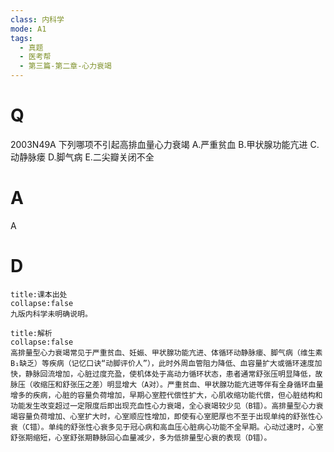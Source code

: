```yaml
---
class: 内科学
mode: A1
tags:
  - 真题
  - 医考帮
  - 第三篇-第二章-心力衰竭
---
```


# Q
2003N49A 下列哪项不引起高排血量心力衰竭
A.严重贫血
B.甲状腺功能亢进
C.动静脉瘘
D.脚气病
E.二尖瓣关闭不全

# A
A
# D
```ad-note
title:课本出处
collapse:false
九版内科学未明确说明。
```

```ad-summary
title:解析
collapse:false
高排量型心力衰竭常见于严重贫血、妊娠、甲状腺功能亢进、体循环动静脉瘘、脚气病（维生素B₁缺乏）等疾病（记忆口诀“动脚评价人”），此时外周血管阻力降低、血容量扩大或循环速度加快，静脉回流增加，心脏过度充盈，使机体处于高动力循环状态，患者通常舒张压明显降低，故脉压（收缩压和舒张压之差）明显增大（A对）。严重贫血、甲状腺功能亢进等伴有全身循环血量增多的疾病，心脏的容量负荷增加，早期心室腔代偿性扩大，心肌收缩功能代偿，但心脏结构和功能发生改变超过一定限度后即出现充血性心力衰竭，全心衰竭较少见（B错）。高排量型心力衰竭容量负荷增加、心室扩大时，心室顺应性增加，即使有心室肥厚也不至于出现单纯的舒张性心衰（C错）。单纯的舒张性心衰多见于冠心病和高血压心脏病心功能不全早期。心动过速时，心室舒张期缩短，心室舒张期静脉回心血量减少，多为低排量型心衰的表现（D错）。
```


